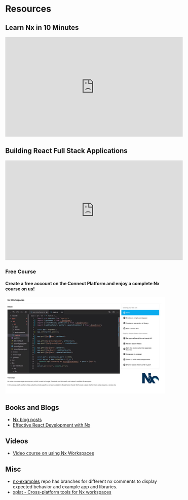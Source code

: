 # Resources

## Learn Nx in 10 Minutes

<iframe width="560" height="315" src="https://www.youtube.com/embed/E188J7E_MDU" frameborder="0" allow="accelerometer; autoplay; encrypted-media; gyroscope; picture-in-picture" allowfullscreen></iframe>

## Building React Full Stack Applications

<iframe width="560" height="315" src="https://www.youtube.com/embed/Jxh_--FeJeY" frameborder="0" allow="accelerometer; autoplay; encrypted-media; gyroscope; picture-in-picture" allowfullscreen></iframe>

### Free Course

#### Create a free account on the Connect Platform and enjoy a complete Nx course on us!

[![Create Workspace](./course-nx.jpg)](https://connect.nrwl.io/app/courses/nx-workspaces/intro)

## Books and Blogs

- [Nx blog posts](https://blog.nrwl.io/react/home)
- [Effective React Development with Nx](https://go.nrwl.io/effective-react-development-with-nx-new-book)

## Videos

- [Video course on using Nx Workspaces](https://connect.nrwl.io/app/courses/nx-workspaces/intro)

## Misc

- [nx-examples](https://github.com/nrwl/nx-examples) repo has branches for different nx comments to display expected behavior and example app and libraries.
- [xplat - Cross-platform tools for Nx workspaces](https://nstudio.io/xplat/)
